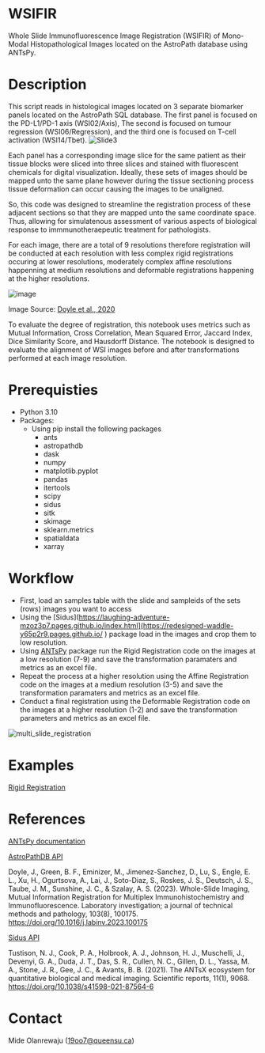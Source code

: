 # WSIFIR
Whole Slide Immunofluorescence Image Registration (WSIFIR) of Mono-Modal Histopathological Images located on the AstroPath database using ANTsPy.

# Description

This script reads in histological images located on 3 separate biomarker panels located on the AstroPath SQL database. The first panel is focused on the PD-L1/PD-1 axis (WSI02/Axis), The second is focused on tumour regression (WSI06/Regression), and the third one is focused on T-cell activation (WSI14/Tbet).
![Slide3](https://github.com/user-attachments/assets/a470281c-c6e6-41af-a3d7-d9c0bc2db7a9)

Each panel has a corresponding image slice for the same patient as their tissue blocks were sliced into three slices and stained with fluorescent chemicals for digital visualization. Ideally, these sets of images should be mapped unto the same plane however during the tissue sectioning process tissue deformation can occur causing the images to be unaligned.

So, this code was designed to streamline the registration process of these adjacent sections so that they are mapped unto the same coordinate space. Thus, allowing for simulatenous assessment of various aspects of biological response to immmunotheraepeutic treatment for pathologists. 

For each image, there are a total of 9 resolutions therefore registration will be conducted at each resolution with less complex rigid registrations occuring at lower resolutions, moderately complex affine resolutions happenning at medium resolutions and deformable registrations happening at the higher resolutions. 

![image](https://github.com/user-attachments/assets/40bffd29-9a36-4177-a5cf-228ba7dcb4b1)

Image Source: [Doyle et al., 2020](https://doi.org/10.1016/j.labinv.2023.100175) 


To evaluate the degree of registration, this notebook uses metrics such as Mutual Information, Cross Correlation, Mean Squared Error, Jaccard Index, Dice Similarity Score, and Hausdorff Distance. The notebook is designed to evaluate the alignment of WSI images before and after transformations performed at each image resolution.

# Prerequisties 
- Python 3.10
- Packages:
  - Using pip install the following packages
    - ants
    - astropathdb
    - dask
    - numpy
    - matplotlib.pyplot
    - pandas
    - itertools
    - scipy
    - sidus
    - sitk
    - skimage
    - sklearn.metrics
    - spatialdata
    - xarray

# Workflow

- First, load an samples table with the slide and sampleids of the sets (rows) images you want to access
- Using the [Sidus](https://laughing-adventure-mzoz3p7.pages.github.io/index.html](https://redesigned-waddle-y65p2r9.pages.github.io/ ) package load in the images and crop them to low resolution.
- Using [ANTsPy](https://github.com/ANTsX/ANTsPy) package run the Rigid Registration code on the images at a low resolution (7-9) and save the transformation paramaters and metrics as an excel file.
- Repeat the process at a higher resolution using the Affine Registration code on the images at a medium resolution (3-5) and save the transformation paramaters and metrics as an excel file.
- Conduct a final registration using the Deformable Registration code on the images at a higher resolution (1-2) and save the transformation parameters and metrics as an excel file.

![multi_slide_registration](https://github.com/user-attachments/assets/17cc41e4-66cd-4019-bb0c-d31c656fc71f)


# Examples

[Rigid Registration](https://github.com/Olamiknight/WSIFIR/blob/main/Rigid_Reg.ipynb)

# References

[ANTsPy documentation](https://antspy.readthedocs.io/en/latest/index.html)

[AstroPathDB API](https://laughing-adventure-mzoz3p7.pages.github.io/)

Doyle, J., Green, B. F., Eminizer, M., Jimenez-Sanchez, D., Lu, S., Engle, E. L., Xu, H., Ogurtsova, A., Lai, J., Soto-Diaz, S., Roskes, J. S., Deutsch, J. S., Taube, J. M., Sunshine, J. C., & Szalay, A. S. (2023). Whole-Slide Imaging, Mutual Information Registration for Multiplex Immunohistochemistry and Immunofluorescence. Laboratory investigation; a journal of technical methods and pathology, 103(8), 100175. https://doi.org/10.1016/j.labinv.2023.100175

[Sidus API](https://github.com/pages/auth?nonce=ca5bb124-9131-4f6f-8803-b19e1385532a&page_id=53985155&path=L3BrZ19leGFtcGxlc190dXRvcmlhbHMvY29yZS9sb2FkaW5nX2RhdGEuaHRtbA)

Tustison, N. J., Cook, P. A., Holbrook, A. J., Johnson, H. J., Muschelli, J., Devenyi, G. A., Duda, J. T., Das, S. R., Cullen, N. C., Gillen, D. L., Yassa, M. A., Stone, J. R., Gee, J. C., & Avants, B. B. (2021). The ANTsX ecosystem for quantitative biological and medical imaging. Scientific reports, 11(1), 9068. https://doi.org/10.1038/s41598-021-87564-6


# Contact

Mide Olanrewaju (19oo7@queensu.ca)
 
